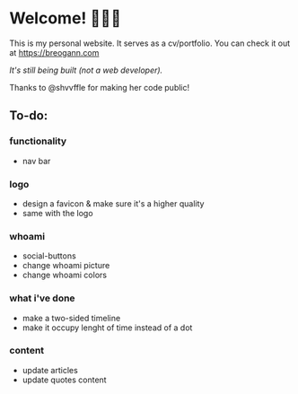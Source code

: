 # Welcome! 🙋🏻‍♂️

This is my personal website. It serves as a cv/portfolio. You can check it out at https://breogann.com

_It's still being built (not a web developer)._

Thanks to @shvvffle for making her code public!


## To-do:

### functionality
* nav bar

### logo
* design a favicon & make sure it's a higher quality
* same with the logo

### whoami
* social-buttons
* change whoami picture
* change whoami colors

### what i've done
* make a two-sided timeline
* make it occupy lenght of time instead of a dot

### content
* update articles 
* update quotes content


